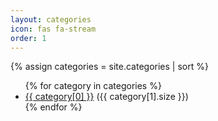 ```yaml
---
layout: categories
icon: fas fa-stream
order: 1
---
```


{% assign categories = site.categories | sort %}
<ul class="categories-list">
  {% for category in categories %}
    <li>
      <a href="{{ site.baseurl }}/categories/{{ category[0] | slugify }}/">{{ category[0] }}</a>
      ({{ category[1].size }})
    </li>
  {% endfor %}
</ul>
